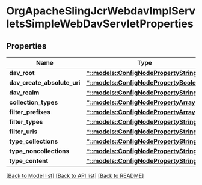 # OrgApacheSlingJcrWebdavImplServletsSimpleWebDavServletProperties

## Properties
Name | Type | Description | Notes
------------ | ------------- | ------------- | -------------
**dav_root** | [***::models::ConfigNodePropertyString**](configNodePropertyString.md) |  | [optional] 
**dav_create_absolute_uri** | [***::models::ConfigNodePropertyBoolean**](configNodePropertyBoolean.md) |  | [optional] 
**dav_realm** | [***::models::ConfigNodePropertyString**](configNodePropertyString.md) |  | [optional] 
**collection_types** | [***::models::ConfigNodePropertyArray**](configNodePropertyArray.md) |  | [optional] 
**filter_prefixes** | [***::models::ConfigNodePropertyArray**](configNodePropertyArray.md) |  | [optional] 
**filter_types** | [***::models::ConfigNodePropertyString**](configNodePropertyString.md) |  | [optional] 
**filter_uris** | [***::models::ConfigNodePropertyString**](configNodePropertyString.md) |  | [optional] 
**type_collections** | [***::models::ConfigNodePropertyString**](configNodePropertyString.md) |  | [optional] 
**type_noncollections** | [***::models::ConfigNodePropertyString**](configNodePropertyString.md) |  | [optional] 
**type_content** | [***::models::ConfigNodePropertyString**](configNodePropertyString.md) |  | [optional] 

[[Back to Model list]](../README.md#documentation-for-models) [[Back to API list]](../README.md#documentation-for-api-endpoints) [[Back to README]](../README.md)


